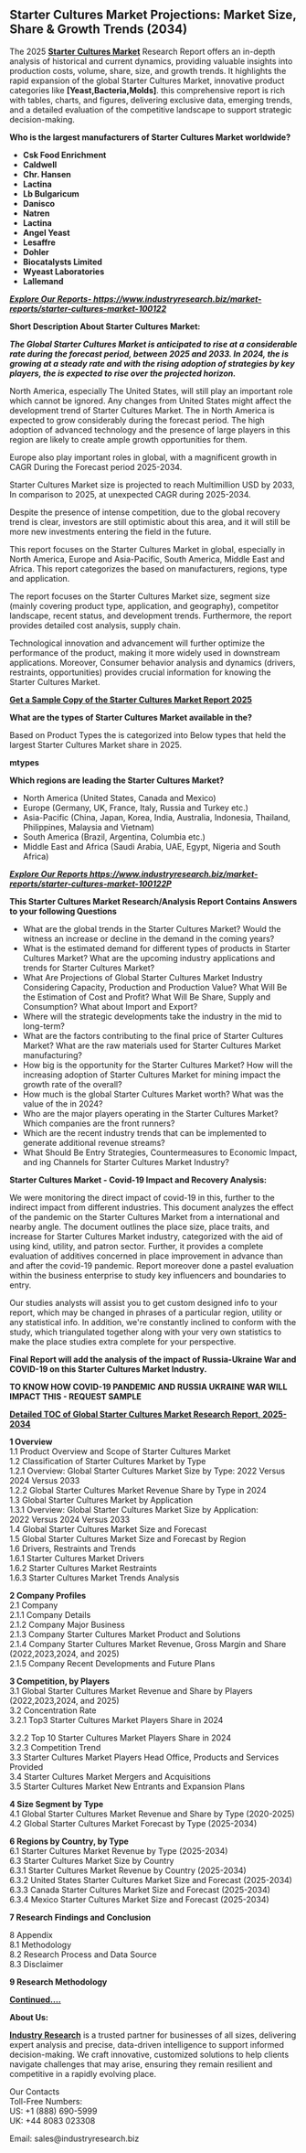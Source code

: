 <h2><strong>Starter Cultures Market Projections: Market Size, Share & Growth Trends (2034)</strong></h2><p>The 2025&nbsp;<strong><a href="https://www.industryresearch.biz/market-reports/starter-cultures-market-100122">Starter Cultures Market</a></strong>&nbsp;Research Report offers an in-depth analysis of historical and current dynamics, providing valuable insights into production costs, volume, share, size, and growth trends. It highlights the rapid expansion of the global Starter Cultures Market, innovative product categories like&nbsp;<strong>[Yeast,Bacteria,Molds]</strong>. this comprehensive report is rich with tables, charts, and figures, delivering exclusive data, emerging trends, and a detailed evaluation of the competitive landscape to support strategic decision-making.</p><p><strong>Who is the largest manufacturers of Starter Cultures Market worldwide?</strong></p><p><strong><ul><li>Csk Food Enrichment</li><li>Caldwell</li><li>Chr. Hansen</li><li>Lactina</li><li>Lb Bulgaricum</li><li>Danisco</li><li>Natren</li><li>Lactina</li><li>Angel Yeast</li><li>Lesaffre</li><li>Dohler</li><li>Biocatalysts Limited</li><li>Wyeast Laboratories</li><li>Lallemand</li></ul></strong></p><p><strong><em><a href="https://www.industryresearch.biz/enquiry/request-sample/100122">Explore Our Reports-&nbsp;https://www.industryresearch.biz/market-reports/starter-cultures-market-100122</a></em></strong></p><p><strong>Short Description About Starter Cultures Market:</strong></p><p><strong><em>The Global Starter Cultures Market is anticipated to rise at a considerable rate during the forecast period, between 2025 and 2033. In 2024, the is growing at a steady rate and with the rising adoption of strategies by key players, the is expected to rise over the projected horizon.</em></strong></p><p>North America, especially The United States, will still play an important role which cannot be ignored. Any changes from United States might affect the development trend of Starter Cultures Market. The in North America is expected to grow considerably during the forecast period. The high adoption of advanced technology and the presence of large players in this region are likely to create ample growth opportunities for them.</p><p>Europe also play important roles in global, with a magnificent growth in CAGR During the Forecast period 2025-2034.</p><p>Starter Cultures Market size is projected to reach Multimillion USD by 2033, In comparison to 2025, at unexpected CAGR during 2025-2034.</p><p>Despite the presence of intense competition, due to the global recovery trend is clear, investors are still optimistic about this area, and it will still be more new investments entering the field in the future.</p><p>This report focuses on the Starter Cultures Market in global, especially in North America, Europe and Asia-Pacific, South America, Middle East and Africa. This report categorizes the based on manufacturers, regions, type and application.</p><p>The report focuses on the Starter Cultures Market size, segment size (mainly covering product type, application, and geography), competitor landscape, recent status, and development trends. Furthermore, the report provides detailed cost analysis, supply chain.</p><p>Technological innovation and advancement will further optimize the performance of the product, making it more widely used in downstream applications. Moreover, Consumer behavior analysis and dynamics (drivers, restraints, opportunities) provides crucial information for knowing the Starter Cultures Market.</p><p><strong><a href="https://www.industryresearch.biz/enquiry/request-sample/100122">Get a Sample Copy of the Starter Cultures Market Report 2025</a></strong></p><p><strong>What are the types of Starter Cultures Market available in the?</strong></p><p>Based on Product Types the is categorized into Below types that held the largest Starter Cultures Market share in 2025.</p><p><strong>mtypes</strong></p><p><strong>Which regions are leading the Starter Cultures Market?</strong></p><ul><li>North America (United States, Canada and Mexico)</li><li>Europe (Germany, UK, France, Italy, Russia and Turkey etc.)</li><li>Asia-Pacific (China, Japan, Korea, India, Australia, Indonesia, Thailand, Philippines, Malaysia and Vietnam)</li><li>South America (Brazil, Argentina, Columbia etc.)</li><li>Middle East and Africa (Saudi Arabia, UAE, Egypt, Nigeria and South Africa)</li></ul><p><strong><em><a href="https://www.industryresearch.biz/market-reports/starter-cultures-market-100122">Explore Our Reports https://www.industryresearch.biz/market-reports/starter-cultures-market-100122P</a></em></strong></p><p><strong>This Starter Cultures Market Research/Analysis Report Contains Answers to your following Questions</strong></p><ul><li>What are the global trends in the Starter Cultures Market? Would the witness an increase or decline in the demand in the coming years?</li><li>What is the estimated demand for different types of products in Starter Cultures Market? What are the upcoming industry applications and trends for Starter Cultures Market?</li><li>What Are Projections of Global Starter Cultures Market Industry Considering Capacity, Production and Production Value? What Will Be the Estimation of Cost and Profit? What Will Be Share, Supply and Consumption? What about Import and Export?</li><li>Where will the strategic developments take the industry in the mid to long-term?</li><li>What are the factors contributing to the final price of Starter Cultures Market? What are the raw materials used for Starter Cultures Market manufacturing?</li><li>How big is the opportunity for the Starter Cultures Market? How will the increasing adoption of Starter Cultures Market for mining impact the growth rate of the overall?</li><li>How much is the global Starter Cultures Market worth? What was the value of the in 2024?</li><li>Who are the major players operating in the Starter Cultures Market? Which companies are the front runners?</li><li>Which are the recent industry trends that can be implemented to generate additional revenue streams?</li><li>What Should Be Entry Strategies, Countermeasures to Economic Impact, and ing Channels for Starter Cultures Market Industry?</li></ul><p><strong>Starter Cultures Market - Covid-19 Impact and Recovery Analysis:</strong></p><p>We were monitoring the direct impact of covid-19 in this, further to the indirect impact from different industries. This document analyzes the effect of the pandemic on the Starter Cultures Market from a international and nearby angle. The document outlines the place size, place traits, and increase for Starter Cultures Market industry, categorized with the aid of using kind, utility, and patron sector. Further, it provides a complete evaluation of additives concerned in place improvement in advance than and after the covid-19 pandemic. Report moreover done a pastel evaluation within the business enterprise to study key influencers and boundaries to entry.</p><p>Our studies analysts will assist you to get custom designed info to your report, which may be changed in phrases of a particular region, utility or any statistical info. In addition, we're constantly inclined to conform with the study, which triangulated together along with your very own statistics to make the place studies extra complete for your perspective.</p><p><strong>Final Report will add the analysis of the impact of Russia-Ukraine War and COVID-19 on this Starter Cultures Market Industry.</strong></p><p><strong>TO KNOW HOW COVID-19 PANDEMIC AND RUSSIA UKRAINE WAR WILL IMPACT THIS - REQUEST SAMPLE</strong></p><p><strong><a href="https://www.industryresearch.biz/market-reports/starter-cultures-market-100122">Detailed TOC of Global Starter Cultures Market Research Report, 2025-2034</a></strong></p><p><strong>1 Overview</strong><br /> 1.1 Product Overview and Scope of Starter Cultures Market<br /> 1.2 Classification of Starter Cultures Market by Type<br /> 1.2.1 Overview: Global Starter Cultures Market Size by Type: 2022 Versus 2024 Versus 2033<br /> 1.2.2 Global Starter Cultures Market Revenue Share by Type in 2024<br /> 1.3 Global Starter Cultures Market by Application<br /> 1.3.1 Overview: Global Starter Cultures Market Size by Application: 2022&nbsp;Versus 2024 Versus 2033<br /> 1.4 Global Starter Cultures Market Size and Forecast<br /> 1.5 Global Starter Cultures Market Size and Forecast by Region<br /> 1.6 Drivers, Restraints and Trends<br /> 1.6.1 Starter Cultures Market Drivers<br /> 1.6.2 Starter Cultures Market Restraints<br /> 1.6.3 Starter Cultures Market Trends Analysis</p><p><strong>2 Company Profiles</strong><br /> 2.1 Company<br /> 2.1.1 Company Details<br /> 2.1.2 Company Major Business<br /> 2.1.3 Company Starter Cultures Market Product and Solutions<br /> 2.1.4 Company Starter Cultures Market Revenue, Gross Margin and Share (2022,2023,2024, and 2025)<br /> 2.1.5 Company Recent Developments and Future Plans</p><p><strong>3 Competition, by Players</strong><br /> 3.1 Global Starter Cultures Market Revenue and Share by Players (2022,2023,2024, and 2025)<br /> 3.2 Concentration Rate<br /> 3.2.1 Top3 Starter Cultures Market Players Share in 2024</p><p>3.2.2 Top 10 Starter Cultures Market Players Share in 2024<br /> 3.2.3 Competition Trend<br /> 3.3 Starter Cultures Market Players Head Office, Products and Services Provided<br /> 3.4 Starter Cultures Market Mergers and Acquisitions<br /> 3.5 Starter Cultures Market New Entrants and Expansion Plans</p><p><strong>4 Size Segment by Type</strong><br /> 4.1 Global Starter Cultures Market Revenue and Share by Type (2020-2025)<br /> 4.2 Global Starter Cultures Market Forecast by Type (2025-2034)</p><p><strong>6 Regions by Country, by Type</strong><br /> 6.1 Starter Cultures Market Revenue by Type (2025-2034)<br /> 6.3 Starter Cultures Market Size by Country<br /> 6.3.1 Starter Cultures Market Revenue by Country (2025-2034)<br /> 6.3.2 United States Starter Cultures Market Size and Forecast (2025-2034)<br /> 6.3.3 Canada Starter Cultures Market Size and Forecast (2025-2034)<br /> 6.3.4 Mexico Starter Cultures Market Size and Forecast (2025-2034)</p><p><strong>7 Research Findings and Conclusion</strong></p><p>8 Appendix<br /> 8.1 Methodology<br /> 8.2 Research Process and Data Source<br /> 8.3 Disclaimer</p><p><strong>9 Research Methodology</strong></p><p><strong><a href="https://www.industryresearch.biz/market-reports/starter-cultures-market-100122">Continued&hellip;.</a></strong></p><p><strong>About Us:</strong></p><p><strong><a href="https://www.industryresearch.biz/">Industry Research</a></strong>&nbsp;is a trusted partner for businesses of all sizes, delivering expert analysis and precise, data-driven intelligence to support informed decision-making. We craft innovative, customized solutions to help clients navigate challenges that may arise, ensuring they remain resilient and competitive in a rapidly evolving place.</p><p>Our Contacts<br /> Toll-Free Numbers:<br /> US: +1 (888) 690-5999<br /> UK: +44 8083 023308</p><p>Email: sales@industryresearch.biz</p>
